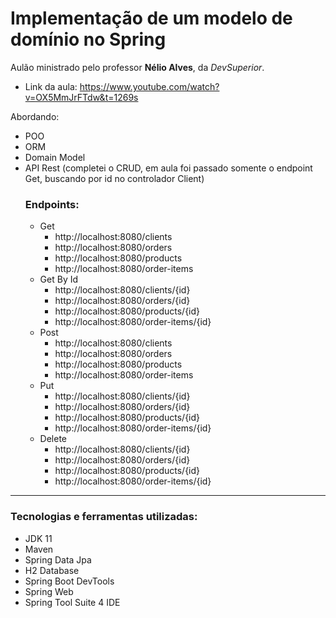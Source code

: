 # Implementação de um modelo de domínio no Spring

Aulão ministrado pelo professor **Nélio Alves**, da *DevSuperior*.
- Link da aula: https://www.youtube.com/watch?v=OX5MmJrFTdw&t=1269s

Abordando:
- POO
- ORM
- Domain Model
- API Rest (completei o CRUD, em aula foi passado somente o endpoint Get, buscando por id no controlador Client)
  ### Endpoints:
  - Get 
    - http://localhost:8080/clients
    - http://localhost:8080/orders
    - http://localhost:8080/products
    - http://localhost:8080/order-items
  - Get By Id
    - http://localhost:8080/clients/{id}
    - http://localhost:8080/orders/{id}
    - http://localhost:8080/products/{id}
    - http://localhost:8080/order-items/{id}
  - Post
    - http://localhost:8080/clients
    - http://localhost:8080/orders
    - http://localhost:8080/products
    - http://localhost:8080/order-items
  - Put
    - http://localhost:8080/clients/{id}
    - http://localhost:8080/orders/{id}
    - http://localhost:8080/products/{id}
    - http://localhost:8080/order-items/{id}
  - Delete
    - http://localhost:8080/clients/{id}
    - http://localhost:8080/orders/{id}
    - http://localhost:8080/products/{id}
    - http://localhost:8080/order-items/{id}

<hr>

### Tecnologias e ferramentas utilizadas:
- JDK 11
- Maven
- Spring Data Jpa
- H2 Database
- Spring Boot DevTools
- Spring Web
- Spring Tool Suite 4 IDE
